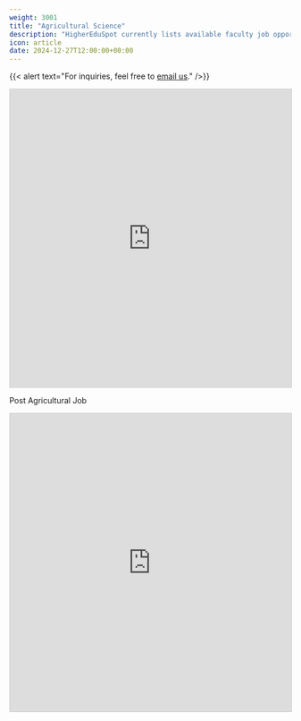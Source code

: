 ```yaml
---
weight: 3001
title: "Agricultural Science"
description: "HigherEduSpot currently lists available faculty job opportunities in agricultural science."
icon: article
date: 2024-12-27T12:00:00+00:00
---
```


{{< alert text="For inquiries, feel free to [email us](mailto:support@highereduspot.com)." />}}

<iframe class="airtable-embed" src="https://airtable.com/embed/appWOoBxmGoaKnB37/shrAU2e8Ow6uXfCY0?layout=card" frameborder="0" onmousewheel="" width="100%" height="533" style="background: transparent; border: 1px solid #ccc;"></iframe>

Post Agricultural Job

<iframe class="airtable-embed" src="https://airtable.com/embed/appWOoBxmGoaKnB37/pagSHSf1qyICkWa5D/form" frameborder="0" onmousewheel="" width="100%" height="533" style="background: transparent; border: 1px solid #ccc;"></iframe>
